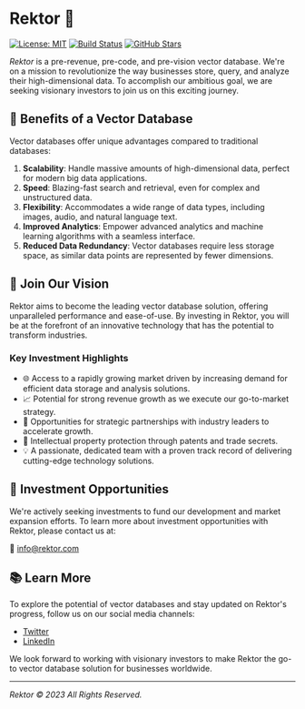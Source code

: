 # Rektor 🚀

[![License: MIT](https://img.shields.io/badge/License-MIT-yellow.svg)](https://opensource.org/licenses/MIT)
[![Build Status](https://travis-ci.com/username/rektor.svg?branch=master)](https://travis-ci.com/username/rektor)
[![GitHub Stars](https://img.shields.io/github/stars/codediodeio/rektor-db.svg)](https://github.com/codediodeio/rektor-db/stargazers)

_Rektor_ is a pre-revenue, pre-code, and pre-vision vector database. We're on a mission to revolutionize the way businesses store, query, and analyze their high-dimensional data. To accomplish our ambitious goal, we are seeking visionary investors to join us on this exciting journey.

## 🌟 Benefits of a Vector Database

Vector databases offer unique advantages compared to traditional databases:

1. **Scalability**: Handle massive amounts of high-dimensional data, perfect for modern big data applications.
2. **Speed**: Blazing-fast search and retrieval, even for complex and unstructured data.
3. **Flexibility**: Accommodates a wide range of data types, including images, audio, and natural language text.
4. **Improved Analytics**: Empower advanced analytics and machine learning algorithms with a seamless interface.
5. **Reduced Data Redundancy**: Vector databases require less storage space, as similar data points are represented by fewer dimensions.

## 🚀 Join Our Vision

Rektor aims to become the leading vector database solution, offering unparalleled performance and ease-of-use. By investing in Rektor, you will be at the forefront of an innovative technology that has the potential to transform industries.

### Key Investment Highlights

- 🌐 Access to a rapidly growing market driven by increasing demand for efficient data storage and analysis solutions.
- 📈 Potential for strong revenue growth as we execute our go-to-market strategy.
- 🤝 Opportunities for strategic partnerships with industry leaders to accelerate growth.
- 🔐 Intellectual property protection through patents and trade secrets.
- 💡 A passionate, dedicated team with a proven track record of delivering cutting-edge technology solutions.

## 💼 Investment Opportunities

We're actively seeking investments to fund our development and market expansion efforts. To learn more about investment opportunities with Rektor, please contact us at:

📩 [info@rektor.com](mailto:info@rektor.com)

## 📚 Learn More

To explore the potential of vector databases and stay updated on Rektor's progress, follow us on our social media channels:

- [Twitter](https://twitter.com/rektor_db)
- [LinkedIn](https://www.linkedin.com/company/rektor-db)

We look forward to working with visionary investors to make Rektor the go-to vector database solution for businesses worldwide.

---

_Rektor © 2023 All Rights Reserved._
